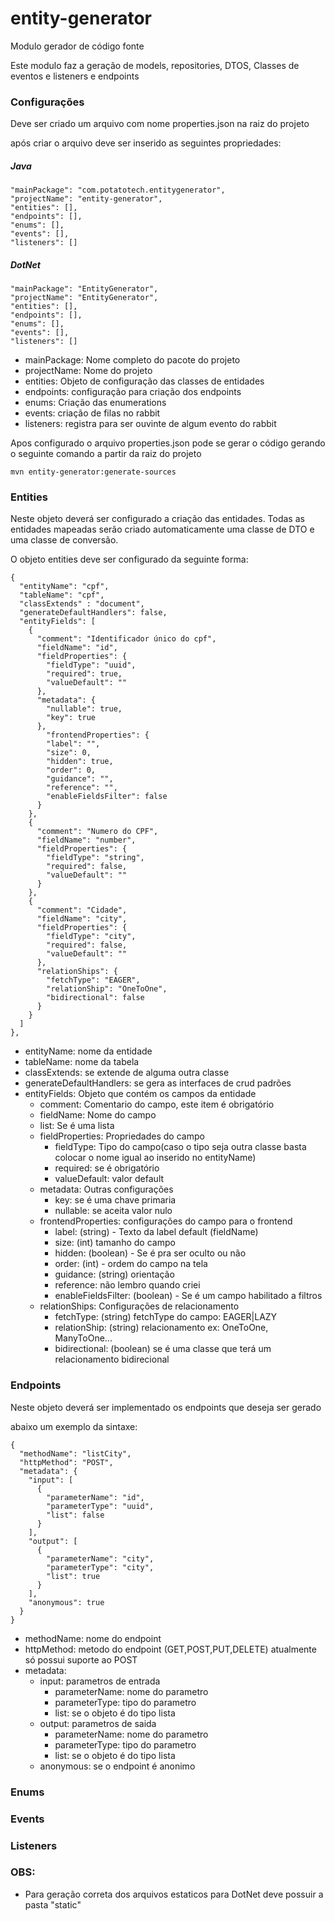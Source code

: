 # entity-generator


Modulo gerador de código fonte

Este modulo faz a geração de models, repositories, DTOS, Classes de eventos e listeners e endpoints 


### Configurações

Deve ser criado um arquivo com nome properties.json na raiz do projeto

após criar o arquivo deve ser inserido as seguintes propriedades:

##### Java

    "mainPackage": "com.potatotech.entitygenerator",  
    "projectName": "entity-generator",
    "entities": [],
    "endpoints": [],
    "enums": [],
    "events": [],
    "listeners": []

##### DotNet

    "mainPackage": "EntityGenerator",  
    "projectName": "EntityGenerator",
    "entities": [],
    "endpoints": [],
    "enums": [],
    "events": [],
    "listeners": []


* mainPackage: Nome completo do pacote do projeto
* projectName: Nome do projeto
* entities: Objeto de configuração das classes de entidades
* endpoints: configuração para criação dos endpoints
* enums: Criação das enumerations
* events: criação de filas no rabbit
* listeners: registra para ser ouvinte de algum evento do rabbit

Apos configurado o arquivo properties.json pode se gerar o código gerando o seguinte comando a partir da raiz do projeto

  `mvn entity-generator:generate-sources`

### Entities

Neste objeto deverá ser configurado a criação das entidades.
Todas as entidades mapeadas serão criado automaticamente uma classe de DTO e uma classe de conversão.

O objeto entities deve ser configurado da seguinte forma:

    {
      "entityName": "cpf",
      "tableName": "cpf",
      "classExtends" : "document",
      "generateDefaultHandlers": false,
      "entityFields": [
        {
          "comment": "Identificador único do cpf",
          "fieldName": "id",
          "fieldProperties": {
            "fieldType": "uuid",
            "required": true,
            "valueDefault": ""
          },
          "metadata": {
            "nullable": true,
            "key": true
          },
	        "frontendProperties": {
            "label": "",
            "size": 0,
            "hidden": true,
            "order": 0,
            "guidance": "",
            "reference": "",
            "enableFieldsFilter": false
          }
        },
        {
          "comment": "Numero do CPF",
          "fieldName": "number",
          "fieldProperties": {
            "fieldType": "string",
            "required": false,
            "valueDefault": ""
          }
        },
        {
          "comment": "Cidade",
          "fieldName": "city",
          "fieldProperties": {
            "fieldType": "city",
            "required": false,
            "valueDefault": ""
          },
          "relationShips": {
            "fetchType": "EAGER",
            "relationShip": "OneToOne",
            "bidirectional": false
          }
        }
      ]
    },

* entityName: nome da entidade
* tableName: nome da tabela
* classExtends: se extende de alguma outra classe
* generateDefaultHandlers: se gera as interfaces de crud padrões
* entityFields: Objeto que contém os campos da entidade
  * comment: Comentario do campo, este item é obrigatório
  * fieldName: Nome do campo
  * list: Se é uma lista
  * fieldProperties: Propriedades do campo
    * fieldType: Tipo do campo(caso o tipo seja outra classe basta colocar o nome igual ao inserido no entityName)
    * required: se é obrigatório
    * valueDefault: valor default
  * metadata: Outras configurações
    * key: se é uma chave primaria
    * nullable: se aceita valor nulo
  * frontendProperties: configurações do campo para o frontend
    * label: (string) - Texto da label default (fieldName)
    * size: (int) tamanho do campo
    * hidden: (boolean) - Se é pra ser oculto ou não
    * order: (int) - ordem do campo na tela
    * guidance: (string) orientação 
    * reference: não lembro quando criei
    * enableFieldsFilter: (boolean) - Se é um campo habilitado a filtros
  * relationShips: Configurações de relacionamento
    * fetchType: (string) fetchType do campo: EAGER|LAZY
    * relationShip: (string) relacionamento ex: OneToOne, ManyToOne...
    * bidirectional: (boolean) se é uma classe que terá um relacionamento bidirecional

### Endpoints

Neste objeto deverá ser implementado os endpoints que deseja ser gerado

abaixo um exemplo da sintaxe:

    {
      "methodName": "listCity",
      "httpMethod": "POST",
      "metadata": {
        "input": [
          {
            "parameterName": "id",
            "parameterType": "uuid",
            "list": false
          }
        ],
        "output": [
          {
            "parameterName": "city",
            "parameterType": "city",
            "list": true
          }
        ],
        "anonymous": true
      }
    }

* methodName: nome do endpoint
* httpMethod: metodo do endpoint (GET,POST,PUT,DELETE) atualmente só possui suporte ao POST
* metadata:
  * input: parametros de entrada
    * parameterName: nome do parametro
    * parameterType: tipo do parametro
    * list: se o objeto é do tipo lista
  * output: parametros de saida
    * parameterName: nome do parametro
    * parameterType: tipo do parametro
    * list: se o objeto é do tipo lista
  * anonymous: se o endpoint é anonimo

### Enums


### Events


### Listeners

### OBS:
  * Para geração correta dos arquivos estaticos para DotNet deve possuir a pasta "static"